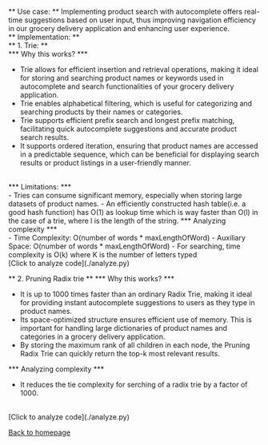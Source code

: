 ** Use case: ** Implementing product search with autocomplete offers real-time suggestions based on user input, thus improving navigation efficiency in our grocery delivery application and enhancing user experience.
<br>
** Implementation: ** <br>
** 1. Trie: **<br>
  *** Why this works? ***<br>
  - Trie allows for efficient insertion and retrieval operations, making it ideal for storing and searching product names or keywords used in autocomplete and search functionalities of your grocery delivery application.
  - Trie enables alphabetical filtering, which is useful for categorizing and searching products by their names or categories.
  - Trie supports efficient prefix search and longest prefix matching, facilitating quick autocomplete suggestions and accurate product search results.
  - It supports ordered iteration, ensuring that product names are accessed in a predictable sequence, which can be beneficial for displaying search results or product listings in a user-friendly manner.

<br>
  *** Limitations: ***<br>
  - Tries can consume significant memory, especially when storing large datasets of product names.
  - An efficiently constructed hash table(i.e. a good hash function) has O(1) as lookup time which is way faster than O(l) in the case of a trie, where l is the length of the string.
  *** Analyzing complexity ***<br>
  - Time Complexity: O(number of words * maxLengthOfWord)
  - Auxiliary Space: O(number of words * maxLengthOfWord)
  - For searching, time complexity is O(k) where K is the number of letters typed
  <br>
  [Click to analyze code](./analyze.py)
  
** 2. Pruning Radix trie ** 
  *** Why this works? ***<br>
  - It is up to 1000 times faster than an ordinary Radix Trie, making it ideal for providing instant autocomplete suggestions to users as they type in product names.
  - Its space-optimized structure ensures efficient use of memory. This is important for handling large dictionaries of product names and categories in a grocery delivery application.
  - By storing the maximum rank of all children in each node, the Pruning Radix Trie can quickly return the top-k most relevant results. 
  
  *** Analyzing complexity ***<br>
  - It reduces the tie complexity for serching of a radix trie by a factor of 1000.
  <br>
  [Click to analyze code](./analyze.py)


  











[Back to homepage](../README.md)
